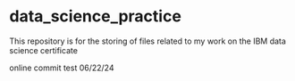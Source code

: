 # data_science_practice
This repository is for the storing of files related to my work on the IBM data science certificate

online commit test 06/22/24

